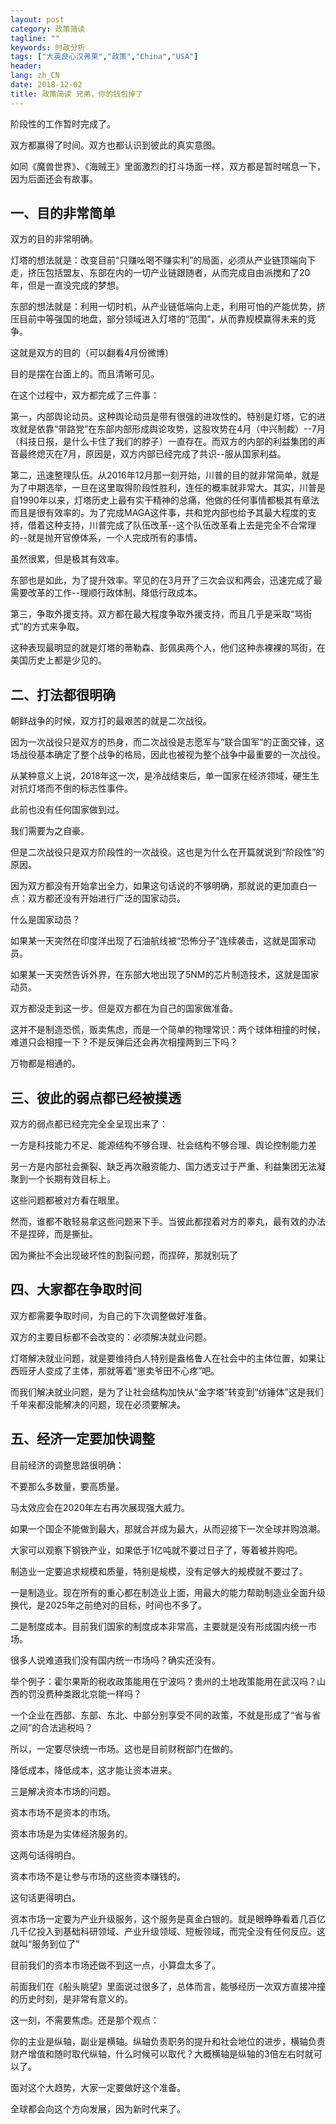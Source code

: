 ```yaml
---
layout: post
category: 政策简读
tagline: ""
keywords: 时政分析
tags: ["大英良心汉弗莱","政策","China","USA"]
header:
lang: zh_CN 
date: 2018-12-02
title: 政策简读 兄弟，你的钱包掉了
---
```


阶段性的工作暂时完成了。

双方都赢得了时间。双方也都认识到彼此的真实意图。

如同《魔兽世界》、《海贼王》里面激烈的打斗场面一样，双方都是暂时喘息一下，因为后面还会有故事。

## 一、目的非常简单

双方的目的非常明确。

灯塔的想法就是：改变目前“只赚吆喝不赚实利”的局面，必须从产业链顶端向下走，挤压包括盟友、东部在内的一切产业链跟随者，从而完成自由派搅和了20年，但是一直没完成的梦想。

东部的想法就是：利用一切时机，从产业链低端向上走，利用可怕的产能优势，挤压目前中等强国的地盘，部分领域进入灯塔的“范围”，从而靠规模赢得未来的竞争。

这就是双方的目的（可以翻看4月份微博）

目的是摆在台面上的。而且清晰可见。

在这个过程中，双方都完成了三件事：

第一，内部舆论动员。这种舆论动员是带有很强的进攻性的。特别是灯塔，它的进攻就是依靠“带路党”在东部内部形成舆论攻势，这股攻势在4月（中兴制裁）--7月（科技日报，是什么卡住了我们的脖子）一直存在。而双方的内部的利益集团的声音最终熄灭在7月，原因是，双方内部已经完成了共识--服从国家利益。

第二，迅速整理队伍。从2016年12月那一刻开始，川普的目的就非常简单，就是为了中期选举，一旦在这里取得阶段性胜利，连任的概率就非常大。其实，川普是自1990年以来，灯塔历史上最有实干精神的总痛，他做的任何事情都极其有章法而且是很有效率的。为了完成MAGA这件事，共和党内部也给予其最大程度的支持，借着这种支持，川普完成了队伍改革--这个队伍改革看上去是完全不合常理的--就是抛开官僚体系，一个人完成所有的事情。

虽然很累，但是极其有效率。

东部也是如此，为了提升效率。罕见的在3月开了三次会议和两会，迅速完成了最需要改革的工作--理顺行政体制、降低行政成本。

第三，争取外援支持。双方都在最大程度争取外援支持，而且几乎是采取“骂街式”的方式来争取。

这种表现最明显的就是灯塔的蒂勒森、彭佩奥两个人，他们这种赤裸裸的骂街，在美国历史上都是少见的。

## 二、打法都很明确

朝鲜战争的时候，双方打的最艰苦的就是二次战役。

因为一次战役只是双方的热身，而二次战役是志愿军与“联合国军”的正面交锋，这场战役基本确定了整个战争的格局，因此也被视为整个战争中最重要的一次战役。

从某种意义上说，2018年这一次，是冷战结束后，单一国家在经济领域，硬生生对抗灯塔而不倒的标志性事件。

此前也没有任何国家做到过。

我们需要为之自豪。

但是二次战役只是双方阶段性的一次战役。这也是为什么在开篇就说到“阶段性”的原因。

因为双方都没有开始拿出全力，如果这句话说的不够明确，那就说的更加直白一点：双方都还没有开始进行广泛的国家动员。

什么是国家动员？

如果某一天突然在印度洋出现了石油航线被“恐怖分子”连续袭击，这就是国家动员。

如果某一天突然告诉外界，在东部大地出现了5NM的芯片制造技术，这就是国家动员。

双方都没走到这一步。但是双方都在为自己的国家做准备。

这并不是制造恐慌，贩卖焦虑，而是一个简单的物理常识：两个球体相撞的时候，难道只会相撞一下？不是反弹后还会再次相撞两到三下吗？

万物都是相通的。

## 三、彼此的弱点都已经被摸透

双方的弱点都已经完完全全呈现出来了：

一方是科技能力不足、能源结构不够合理、社会结构不够合理、舆论控制能力差

另一方是内部社会撕裂、缺乏再次融资能力、国力透支过于严重、利益集团无法凝聚到一个长期有效目标上。

这些问题都被对方看在眼里。

然而，谁都不敢轻易拿这些问题来下手。当彼此都捏着对方的睾丸，最有效的办法不是捏碎，而是撕扯。

因为撕扯不会出现破坏性的割裂问题，而捏碎，那就别玩了

## 四、大家都在争取时间

双方都需要争取时间，为自己的下次调整做好准备。

双方的主要目标都不会改变的：必须解决就业问题。

灯塔解决就业问题，就是要维持白人特别是盎格鲁人在社会中的主体位置，如果让西班牙人变成了主体，那就等着“崽卖爷田不心疼”吧。

而我们解决就业问题，是为了让社会结构加快从“金字塔”转变到“纺锤体”这是我们千年来都没能解决的问题，现在必须要解决。

## 五、经济一定要加快调整

目前经济的调整思路很明确：

不要那么多数量，要高质量。

马太效应会在2020年左右再次展现强大威力。

如果一个国企不能做到最大，那就合并成为最大，从而迎接下一次全球并购浪潮。

大家可以观察下钢铁产业，如果低于1亿吨就不要过日子了，等着被并购吧。

制造业一定要追求规模和质量，特别是规模，没有足够大的规模就不要过了。

一是制造业。现在所有的重心都在制造业上面，用最大的能力帮助制造业全面升级换代，是2025年之前绝对的目标，时间也不多了。

二是制度成本。目前我们国家的制度成本非常高，主要就是没有形成国内统一市场。

很多人说难道我们没有国内统一市场吗？确实还没有。

举个例子：霍尔果斯的税收政策能用在宁波吗？贵州的土地政策能用在武汉吗？山西的罚没费种类跟北京能一样吗？

一个企业在西部、东部、东北、中部分别享受不同的政策，不就是形成了“省与省之间”的合法逃税吗？

所以，一定要尽快统一市场。这也是目前财税部门在做的。

降低成本，降低成本，这才能让资本进来。

三是解决资本市场的问题。

资本市场不是资本的市场。

资本市场是为实体经济服务的。

这两句话得明白。

资本市场不是让参与市场的这些资本赚钱的。

这句话更得明白。

资本市场一定要为产业升级服务，这个服务是真金白银的。就是眼睁睁看着几百亿几千亿投入到基础科研领域、产业升级领域、短板领域，而完全没有任何反应。这就叫“服务到位了”

目前我们的资本市场还做不到这一点，小算盘太多了。

前面我们在《船头眺望》里面说过很多了，总体而言，能够经历一次双方直接冲撞的历史时刻，是非常有意义的。

这一刻，不需要焦虑。还是那个观点：

你的主业是纵轴，副业是横轴。纵轴负责职务的提升和社会地位的进步，横轴负责财产增值和随时取代纵轴，什么时候可以取代？大概横轴是纵轴的3倍左右时就可以了。

面对这个大趋势，大家一定要做好这个准备。

全球都会向这个方向发展，因为新时代来了。

